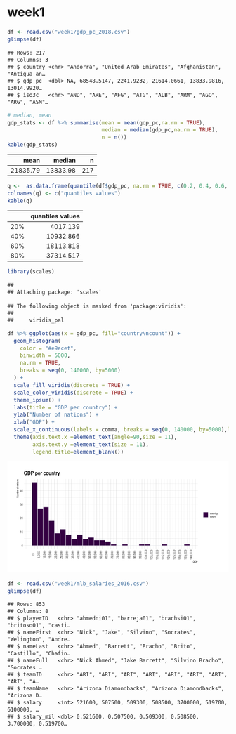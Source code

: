 week1
================

``` r
df <- read.csv("week1/gdp_pc_2018.csv")
glimpse(df)
```

    ## Rows: 217
    ## Columns: 3
    ## $ country <chr> "Andorra", "United Arab Emirates", "Afghanistan", "Antigua an…
    ## $ gdp_pc  <dbl> NA, 68548.5147, 2241.9232, 21614.0661, 13833.9816, 13014.9920…
    ## $ iso3c   <chr> "AND", "ARE", "AFG", "ATG", "ALB", "ARM", "AGO", "ARG", "ASM"…

``` r
# median, mean
gdp_stats <- df %>% summarise(mean = mean(gdp_pc,na.rm = TRUE), 
                              median = median(gdp_pc,na.rm = TRUE), 
                              n = n())
kable(gdp_stats)
```

|     mean |   median |   n |
| -------: | -------: | --: |
| 21835.79 | 13833.98 | 217 |

``` r
q <-  as.data.frame(quantile(df$gdp_pc, na.rm = TRUE, c(0.2, 0.4, 0.6, 0.8)))
colnames(q) <- c("quantiles values")
kable(q)
```

|     | quantiles values |
| :-- | ---------------: |
| 20% |         4017.139 |
| 40% |        10932.866 |
| 60% |        18113.818 |
| 80% |        37314.517 |

``` r
library(scales)
```

    ## 
    ## Attaching package: 'scales'

    ## The following object is masked from 'package:viridis':
    ## 
    ##     viridis_pal

``` r
df %>% ggplot(aes(x = gdp_pc, fill="country\ncount")) +
  geom_histogram(
    color = "#e9ecef",
    binwidth = 5000,
    na.rm = TRUE,
    breaks = seq(0, 140000, by=5000)
  ) +
  scale_fill_viridis(discrete = TRUE) +
  scale_color_viridis(discrete = TRUE) +
  theme_ipsum() +
  labs(title = "GDP per country") +
  ylab("Number of nations") +
  xlab("GDP") +
  scale_x_continuous(labels = comma, breaks = seq(0, 140000, by=5000),limits = c(0,140000)) +
  theme(axis.text.x =element_text(angle=90,size = 11),
        axis.text.y =element_text(size = 11),
        legend.title=element_blank()) 
```

![](README_files/figure-gfm/histogram-1.png)<!-- -->

``` r
df <- read.csv("week1/mlb_salaries_2016.csv")
glimpse(df)
```

    ## Rows: 853
    ## Columns: 8
    ## $ playerID   <chr> "ahmedni01", "barreja01", "brachsi01", "britoso01", "casti…
    ## $ nameFirst  <chr> "Nick", "Jake", "Silvino", "Socrates", "Welington", "Andre…
    ## $ nameLast   <chr> "Ahmed", "Barrett", "Bracho", "Brito", "Castillo", "Chafin…
    ## $ nameFull   <chr> "Nick Ahmed", "Jake Barrett", "Silvino Bracho", "Socrates …
    ## $ teamID     <chr> "ARI", "ARI", "ARI", "ARI", "ARI", "ARI", "ARI", "ARI", "A…
    ## $ teamName   <chr> "Arizona Diamondbacks", "Arizona Diamondbacks", "Arizona D…
    ## $ salary     <int> 521600, 507500, 509300, 508500, 3700000, 519700, 6100000, …
    ## $ salary_mil <dbl> 0.521600, 0.507500, 0.509300, 0.508500, 3.700000, 0.519700…
